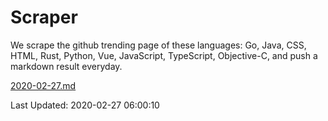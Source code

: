 # Scraper

We scrape the github trending page of these languages: Go, Java, CSS, HTML, Rust, Python, Vue, JavaScript, TypeScript, Objective-C, and push a markdown result everyday.

[2020-02-27.md](https://github.com/yangwenmai/Scraper/blob/master/2020-02-27.md)

Last Updated: 2020-02-27 06:00:10